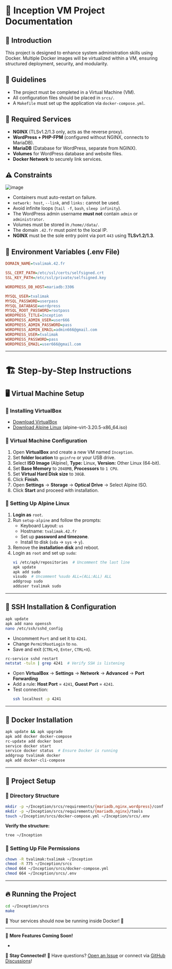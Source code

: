 # 🚀 Inception VM Project Documentation

## 📌 Introduction

This project is designed to enhance system administration skills using Docker. Multiple Docker images will be virtualized within a VM, ensuring structured deployment, security, and modularity.

## 📜 Guidelines

- The project must be completed in a Virtual Machine (VM).
- All configuration files should be placed in `srcs/`.
- A `Makefile` must set up the application via `docker-compose.yml`.

## 🔧 Required Services

- **NGINX** (TLSv1.2/1.3 only, acts as the reverse proxy).
- **WordPress + PHP-FPM** (configured without NGINX, connects to MariaDB).
- **MariaDB** (Database for WordPress, separate from NGINX).
- **Volumes** for WordPress database and website files.
- **Docker Network** to securely link services.

## ⚠️ Constraints

![image](https://github.com/user-attachments/assets/06ff3aa7-e275-4d1c-be1f-fbece1241c7b)

- Containers must auto-restart on failure.
- `network: host`, `--link`, and `links:` cannot be used.
- Avoid infinite loops (`tail -f`, `bash`, `sleep infinity`).
- The WordPress admin username **must not** contain `admin` or `administrator`.
- Volumes must be stored in `/home//data/`.
- The domain `.42.fr` must point to the local IP.
- **NGINX** must be the sole entry point via port `443` using **TLSv1.2/1.3**.

## 🔑 Environment Variables (.env File)

```ini
DOMAIN_NAME=tvalimak.42.fr

SSL_CERT_PATH=/etc/ssl/certs/selfsigned.crt
SSL_KEY_PATH=/etc/ssl/private/selfsigned.key

WORDPRESS_DB_HOST=mariadb:3306

MYSQL_USER=tvalimak
MYSQL_PASSWORD=userpass
MYSQL_DATABASE=wordpress
MYSQL_ROOT_PASSWORD=rootpass
WORDPRESS_TITLE=Inception
WORDPRESS_ADMIN_USER=user666
WORDPRESS_ADMIN_PASSWORD=pass
WORDPRESS_ADMIN_EMAIL=admin666@gmail.com
WORDPRESS_USER=tvalimak
WORDPRESS_PASSWORD=pass
WORDPRESS_EMAIL=user666@gmail.com
```

---

# 🏗 Step-by-Step Instructions

## 🖥 Virtual Machine Setup

### 🔹 Installing VirtualBox

- [Download VirtualBox](https://www.virtualbox.org/)
- [Download Alpine Linux](https://dl-cdn.alpinelinux.org/alpine/v3.20/releases/x86_64/) (alpine-virt-3.20.5-x86\_64.iso)

### 🔹 Virtual Machine Configuration

1. Open **VirtualBox** and create a new VM named `Inception`.
2. Set **folder location** to `goinfre` or your USB drive.
3. Select **ISO Image** (Alpine), **Type:** Linux, **Version:** Other Linux (64-bit).
4. Set **Base Memory** to `2048MB`, **Processors** to `1 CPU`.
5. Set **Virtual Hard Disk size** to `30GB`.
6. Click **Finish**.
7. Open **Settings** → **Storage** → **Optical Drive** → Select Alpine ISO.
8. Click **Start** and proceed with installation.

### 🔹 Setting Up Alpine Linux

1. **Login as** `root`.
2. Run `setup-alpine` and follow the prompts:
   - Keyboard Layout: `us`
   - Hostname: `tvalimak.42.fr`
   - Set up **password and timezone**.
   - Install to disk (`sda` → `sys` → `y`).
3. Remove the **installation disk** and reboot.
4. Login as `root` and set up `sudo`:
   ```sh
   vi /etc/apk/repositories  # Uncomment the last line
   apk update
   apk add sudo
   visudo  # Uncomment %sudo ALL=(ALL:ALL) ALL
   addgroup sudo
   adduser tvalimak sudo
   ```

---

## 🔐 SSH Installation & Configuration

```sh
apk update
apk add nano openssh
nano /etc/ssh/sshd_config
```

- Uncomment `Port` and set it to `4241`.
- Change `PermitRootLogin` to `no`.
- Save and exit (`CTRL+O`, `Enter`, `CTRL+X`).

```sh
rc-service sshd restart
netstat -tuln | grep 4241  # Verify SSH is listening
```

- Open **VirtualBox** → **Settings** → **Network** → **Advanced** → **Port Forwarding**
- Add a rule: **Host Port** = `4241`, **Guest Port** = `4241`.
- Test connection:
  ```sh
  ssh localhost -p 4241
  ```

---

## 🐳 Docker Installation

```sh
apk update && apk upgrade
apk add docker docker-compose
rc-update add docker boot
service docker start
service docker status  # Ensure Docker is running
addgroup tvalimak docker
apk add docker-cli-compose
```

---

## 📂 Project Setup

### 📌 Directory Structure

```sh
mkdir -p ~/Inception/srcs/requirements/{mariadb,nginx,wordpress}/conf
mkdir -p ~/Inception/srcs/requirements/{mariadb,nginx}/tools
touch ~/Inception/srcs/docker-compose.yml ~/Inception/srcs/.env
```

**Verify the structure:**

```sh
tree ~/Inception
```

### 🔑 Setting Up File Permissions

```sh
chown -R tvalimak:tvalimak ~/Inception
chmod -R 775 ~/Inception/srcs
chmod 664 ~/Inception/srcs/docker-compose.yml
chmod 664 ~/Inception/srcs/.env
```

---

## 🔥 Running the Project

```sh
cd ~/Inception/srcs
make
```

🚀 Your services should now be running inside Docker! 🎉

---

📢 **More Features Coming Soon!**

-

🔗 **Stay Connected!** 💬 Have questions? [Open an Issue](https://github.com/tvalimak/inception/issues) or connect via [GitHub Discussions](https://github.com/tvalimak/inception/discussions)!




